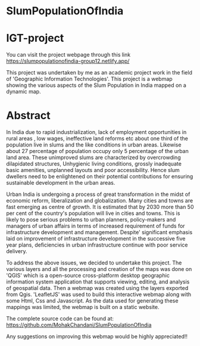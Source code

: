 # SlumPopulationOfIndia
# IGT-project


You can visit the project webpage through this link https://slumpopulationofindia-group12.netlify.app/

This project was undertaken by me as an academic project work in the field of 'Geographic Information Technologies'. This project is a webmap showing the various aspects of the Slum Population in India mapped on a dynamic map.

# Abstract
In India due to rapid industrialization, lack of employment  opportunities in rural areas , low wages, ineffective  land  reforms  etc  about  one  third  of  the  population    live  in  slums  and  the  like  conditions  in  urban areas. Likewise  about  27  percentage  of  population  occupy  only  5  percentage  of  the  urban  land  area.  These unimproved  slums  are  characterized  by  overcrowding  dilapidated  structures,  Unhygienic  living  conditions, grossly inadequate basic amenities, unplanned layouts and poor accessibility. Hence slum dwellers need to be enlightened on their potential contributions for ensuring sustainable development in the urban areas. 

Urban  India  is  undergoing  a  process  of  great  transformation  in  the  midst  of  economic  reform, liberalization  and  globalization.  Many  cities  and  towns  are  fast  emerging  as  centre  of  growth.  It  is estimated that by 2030 more than 50 per cent of the country's population will live in cities and towns. This is likely to pose serious problems to urban planners, policy-makers and managers of urban affairs in terms  of increased requirement of funds for infrastructure development and management. Despite' significant  emphasis  laid  on  improvement  of  infrastructure  development  in  the  successive  five  year plans,  deficiencies  in  urban  infrastructure  continue  with  poor  service  delivery.  

To address the above issues, we decided to undertake this project. The various layers and all the processing and creation of the maps was done on 'QGIS' which is a open-source cross-platform desktop geographic information system application that supports viewing, editing, and analysis of geospatial data. Then a webmap was created using the layers exported from Qgis. 'LeafletJS' was used to build this interactive webmap along with some Html, Css and Javascript. As the data used for generating these mappings was limited, the webmap is built on a static website.


The complete source code can be found at: https://github.com/MohakChandani/SlumPopulationOfIndia

Any suggestions on improving this webmap would be highly appreciated!!
